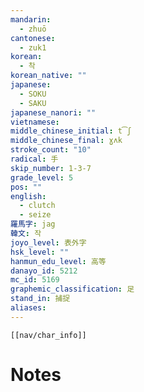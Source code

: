 ```yaml
---
mandarin:
  - zhuō
cantonese:
  - zuk1
korean:
  - 착
korean_native: ""
japanese:
  - SOKU
  - SAKU
japanese_nanori: ""
vietnamese:
middle_chinese_initial: t͡ʃ
middle_chinese_final: ɣʌk
stroke_count: "10"
radical: 手
skip_number: 1-3-7
grade_level: 5
pos: ""
english:
  - clutch
  - seize
羅馬字: jag
韓文: 작
joyo_level: 表外字
hsk_level: ""
hanmun_edu_level: 高等
danayo_id: 5212
mc_id: 5169
graphemic_classification: 足
stand_in: 捕捉
aliases:
---
```

```meta-bind-embed
[[nav/char_info]]
```

# Notes
